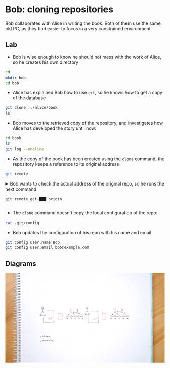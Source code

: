 # Bob: cloning repositories

Bob collaborates with Alice in writing the book. Both of them use the same old PC, as they find easier to focus in a very constrained environment. 

## Lab

* Bob is wise enough to know he should not mess with the work of Alice, so he creates his own directory

```bash
cd
mkdir bob
cd bob
```

* Alice has explained Bob how to use `git`, so he knows how to get a copy of the database

```bash
git clone ../alice/book
ls
```

* Bob moves to the retrieved copy of the repository, and investigates how Alice has
developed the story until now:

```bash
cd book
ls
git log --oneline
```

* As the copy of the book has been created using the `clone` command, 
the repository keeps a reference to its original address

```bash
git remote
```

<details>
<summary>
Bob wants to check the actual address of the original repo, so he
runs the next command

```
git remote get-███ origin
```
</summary>

---
#### Solution

```
git remote get-url origin
```
---
</details>

* The `clone` command doesn't copy the local configuration of the repo:

```bash
cat .git/config
```

* Bob updates the configuration of his repo with his name and email

```bash
git config user.name Bob
git config user.email bob@example.com
```

## Diagrams

![A diagram showing both repos](images/080-cloning-repositories.png)